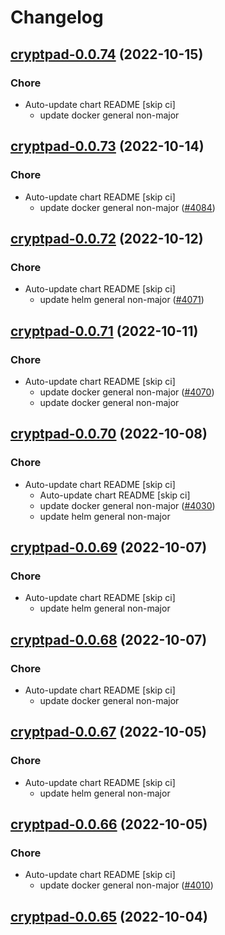 # Changelog



## [cryptpad-0.0.74](https://github.com/truecharts/charts/compare/cryptpad-0.0.73...cryptpad-0.0.74) (2022-10-15)

### Chore

- Auto-update chart README [skip ci]
  - update docker general non-major




## [cryptpad-0.0.73](https://github.com/truecharts/charts/compare/cryptpad-0.0.72...cryptpad-0.0.73) (2022-10-14)

### Chore

- Auto-update chart README [skip ci]
  - update docker general non-major ([#4084](https://github.com/truecharts/charts/issues/4084))




## [cryptpad-0.0.72](https://github.com/truecharts/charts/compare/cryptpad-0.0.71...cryptpad-0.0.72) (2022-10-12)

### Chore

- Auto-update chart README [skip ci]
  - update helm general non-major ([#4071](https://github.com/truecharts/charts/issues/4071))




## [cryptpad-0.0.71](https://github.com/truecharts/charts/compare/cryptpad-0.0.70...cryptpad-0.0.71) (2022-10-11)

### Chore

- Auto-update chart README [skip ci]
  - update docker general non-major ([#4070](https://github.com/truecharts/charts/issues/4070))
  - update docker general non-major




## [cryptpad-0.0.70](https://github.com/truecharts/charts/compare/cryptpad-0.0.68...cryptpad-0.0.70) (2022-10-08)

### Chore

- Auto-update chart README [skip ci]
  - Auto-update chart README [skip ci]
  - update docker general non-major ([#4030](https://github.com/truecharts/charts/issues/4030))
  - update helm general non-major




## [cryptpad-0.0.69](https://github.com/truecharts/charts/compare/cryptpad-0.0.68...cryptpad-0.0.69) (2022-10-07)

### Chore

- Auto-update chart README [skip ci]
  - update helm general non-major




## [cryptpad-0.0.68](https://github.com/truecharts/charts/compare/cryptpad-0.0.67...cryptpad-0.0.68) (2022-10-07)

### Chore

- Auto-update chart README [skip ci]
  - update docker general non-major




## [cryptpad-0.0.67](https://github.com/truecharts/charts/compare/cryptpad-0.0.66...cryptpad-0.0.67) (2022-10-05)

### Chore

- Auto-update chart README [skip ci]
  - update helm general non-major




## [cryptpad-0.0.66](https://github.com/truecharts/charts/compare/cryptpad-0.0.65...cryptpad-0.0.66) (2022-10-05)

### Chore

- Auto-update chart README [skip ci]
  - update docker general non-major ([#4010](https://github.com/truecharts/charts/issues/4010))




## [cryptpad-0.0.65](https://github.com/truecharts/charts/compare/cryptpad-0.0.64...cryptpad-0.0.65) (2022-10-04)

